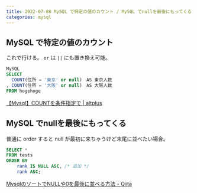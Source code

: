 ```yaml
---
title: 2022-07-08 MySQL で特定の値のカウント / MySQL でnullを最後にもってくる
categories: mysql
---
```


## MySQL で特定の値のカウント

これで行ける。 `or` は `||` にも置き換え可能。

```sql
MySQL
SELECT
  COUNT(住所 = '東京' or null)　AS 東京人数
, COUNT(住所 = '大阪' or null)　AS 大阪人数
FROM hogehoge
```

[【Mysql】COUNTを条件指定で \| altplus](https://www.alt-plus.jp/archives/1024)

## MySQL でnullを最後にもってくる

普通に order すると null が最初に来ちゃうけど末尾に並べたい場合。

```sql
SELECT *
FROM tests
ORDER BY
    rank IS NULL ASC, /* 追加 */
    rank ASC;
```

[MysqlのソートでNULLや0を最後に並べる方法 - Qiita](https://qiita.com/koheiiwamura/items/6b6be9fae801f5a49eae)
